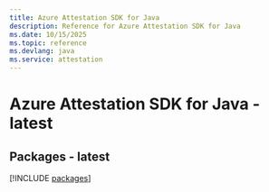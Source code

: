 ```yaml
---
title: Azure Attestation SDK for Java
description: Reference for Azure Attestation SDK for Java
ms.date: 10/15/2025
ms.topic: reference
ms.devlang: java
ms.service: attestation
---
```

# Azure Attestation SDK for Java - latest
## Packages - latest
[!INCLUDE [packages](attestation-index.md)]